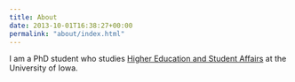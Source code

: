 ```yaml
---
title: About
date: 2013-10-01T16:38:27+00:00
permalink: "about/index.html"
---
```

I am a PhD student who studies [Higher Education and Student Affairs](https://education.uiowa.edu/academic-programs/higher-education-and-student-affairs-hesa) at the University of Iowa.
